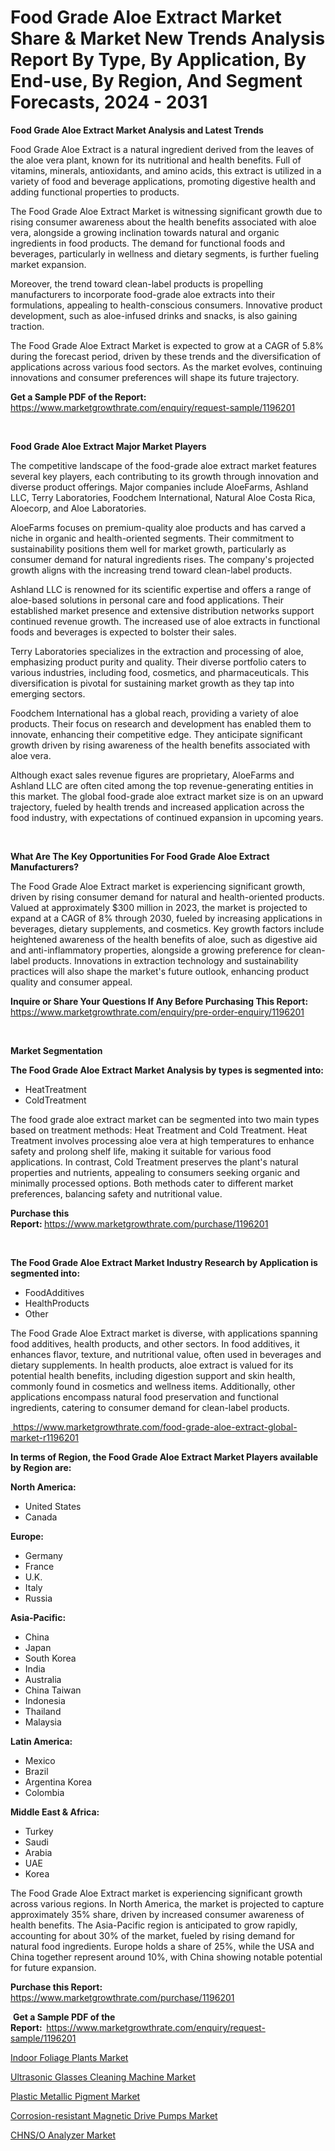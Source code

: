 <p><h1>Food Grade Aloe Extract Market Share & Market New Trends Analysis Report By Type, By Application, By End-use, By Region, And Segment Forecasts, 2024 - 2031</h1></p><p><strong>Food Grade Aloe Extract Market Analysis and Latest Trends</strong></p>
<p><p>Food Grade Aloe Extract is a natural ingredient derived from the leaves of the aloe vera plant, known for its nutritional and health benefits. Full of vitamins, minerals, antioxidants, and amino acids, this extract is utilized in a variety of food and beverage applications, promoting digestive health and adding functional properties to products. </p><p>The Food Grade Aloe Extract Market is witnessing significant growth due to rising consumer awareness about the health benefits associated with aloe vera, alongside a growing inclination towards natural and organic ingredients in food products. The demand for functional foods and beverages, particularly in wellness and dietary segments, is further fueling market expansion. </p><p>Moreover, the trend toward clean-label products is propelling manufacturers to incorporate food-grade aloe extracts into their formulations, appealing to health-conscious consumers. Innovative product development, such as aloe-infused drinks and snacks, is also gaining traction. </p><p>The Food Grade Aloe Extract Market is expected to grow at a CAGR of 5.8% during the forecast period, driven by these trends and the diversification of applications across various food sectors. As the market evolves, continuing innovations and consumer preferences will shape its future trajectory.</p></p>
<p><strong>Get a Sample PDF of the Report:&nbsp;</strong> <a href="https://www.marketgrowthrate.com/enquiry/request-sample/1196201">https://www.marketgrowthrate.com/enquiry/request-sample/1196201</a></p>
<p>&nbsp;</p>
<p><strong>Food Grade Aloe Extract Major Market Players</strong></p>
<p><p>The competitive landscape of the food-grade aloe extract market features several key players, each contributing to its growth through innovation and diverse product offerings. Major companies include AloeFarms, Ashland LLC, Terry Laboratories, Foodchem International, Natural Aloe Costa Rica, Aloecorp, and Aloe Laboratories.</p><p>AloeFarms focuses on premium-quality aloe products and has carved a niche in organic and health-oriented segments. Their commitment to sustainability positions them well for market growth, particularly as consumer demand for natural ingredients rises. The company's projected growth aligns with the increasing trend toward clean-label products.</p><p>Ashland LLC is renowned for its scientific expertise and offers a range of aloe-based solutions in personal care and food applications. Their established market presence and extensive distribution networks support continued revenue growth. The increased use of aloe extracts in functional foods and beverages is expected to bolster their sales.</p><p>Terry Laboratories specializes in the extraction and processing of aloe, emphasizing product purity and quality. Their diverse portfolio caters to various industries, including food, cosmetics, and pharmaceuticals. This diversification is pivotal for sustaining market growth as they tap into emerging sectors.</p><p>Foodchem International has a global reach, providing a variety of aloe products. Their focus on research and development has enabled them to innovate, enhancing their competitive edge. They anticipate significant growth driven by rising awareness of the health benefits associated with aloe vera.</p><p>Although exact sales revenue figures are proprietary, AloeFarms and Ashland LLC are often cited among the top revenue-generating entities in this market. The global food-grade aloe extract market size is on an upward trajectory, fueled by health trends and increased application across the food industry, with expectations of continued expansion in upcoming years.</p></p>
<p>&nbsp;</p>
<p><strong>What Are The Key Opportunities For Food Grade Aloe Extract Manufacturers?</strong></p>
<p><p>The Food Grade Aloe Extract market is experiencing significant growth, driven by rising consumer demand for natural and health-oriented products. Valued at approximately $300 million in 2023, the market is projected to expand at a CAGR of 8% through 2030, fueled by increasing applications in beverages, dietary supplements, and cosmetics. Key growth factors include heightened awareness of the health benefits of aloe, such as digestive aid and anti-inflammatory properties, alongside a growing preference for clean-label products. Innovations in extraction technology and sustainability practices will also shape the market's future outlook, enhancing product quality and consumer appeal.</p></p>
<p><strong>Inquire or Share Your Questions If Any Before Purchasing This Report:</strong> <a href="https://www.marketgrowthrate.com/enquiry/pre-order-enquiry/1196201">https://www.marketgrowthrate.com/enquiry/pre-order-enquiry/1196201</a></p>
<p>&nbsp;</p>
<p><strong>Market Segmentation</strong></p>
<p><strong>The Food Grade Aloe Extract Market Analysis by types is segmented into:</strong></p>
<p><ul><li>HeatTreatment</li><li>ColdTreatment</li></ul></p>
<p><p>The food grade aloe extract market can be segmented into two main types based on treatment methods: Heat Treatment and Cold Treatment. Heat Treatment involves processing aloe vera at high temperatures to enhance safety and prolong shelf life, making it suitable for various food applications. In contrast, Cold Treatment preserves the plant's natural properties and nutrients, appealing to consumers seeking organic and minimally processed options. Both methods cater to different market preferences, balancing safety and nutritional value.</p></p>
<p><strong>Purchase this Report:&nbsp;</strong><a href="https://www.marketgrowthrate.com/purchase/1196201">https://www.marketgrowthrate.com/purchase/1196201</a></p>
<p>&nbsp;</p>
<p><strong>The Food Grade Aloe Extract Market Industry Research by Application is segmented into:</strong></p>
<p><ul><li>FoodAdditives</li><li>HealthProducts</li><li>Other</li></ul></p>
<p><p>The Food Grade Aloe Extract market is diverse, with applications spanning food additives, health products, and other sectors. In food additives, it enhances flavor, texture, and nutritional value, often used in beverages and dietary supplements. In health products, aloe extract is valued for its potential health benefits, including digestion support and skin health, commonly found in cosmetics and wellness items. Additionally, other applications encompass natural food preservation and functional ingredients, catering to consumer demand for clean-label products.</p></p>
<p><a href="https://www.marketgrowthrate.com/food-grade-aloe-extract-global-market-r1196201">&nbsp;https://www.marketgrowthrate.com/food-grade-aloe-extract-global-market-r1196201</a></p>
<p><strong>In terms of Region, the Food Grade Aloe Extract Market Players available by Region are:</strong></p>
<p>
    <p> <strong> North America: </strong>
        <ul>
            <li>United States</li>
            <li>Canada</li>
        </ul>
        </p> 
    <p> <strong> Europe: </strong>
        <ul>
            <li>Germany</li>
            <li>France</li>
            <li>U.K.</li>
            <li>Italy</li>
            <li>Russia</li>
        </ul>
        </p> 
    <p> <strong> Asia-Pacific: </strong>
        <ul>
            <li>China</li>
            <li>Japan</li>
            <li>South Korea</li>
            <li>India</li>
            <li>Australia</li>
            <li>China Taiwan</li>
            <li>Indonesia</li>
            <li>Thailand</li>
            <li>Malaysia</li>
        </ul>
        </p> 
    <p> <strong> Latin America: </strong>
        <ul>
            <li>Mexico</li>
            <li>Brazil</li>
            <li>Argentina Korea</li>
            <li>Colombia</li>
        </ul>
        </p> 
    <p> <strong> Middle East & Africa: </strong>
        <ul>
            <li>Turkey</li>
            <li>Saudi</li>
            <li>Arabia</li>
            <li>UAE</li>
            <li>Korea</li>
        </ul>
    </p>
    </p>
<p><p>The Food Grade Aloe Extract market is experiencing significant growth across various regions. In North America, the market is projected to capture approximately 35% share, driven by increased consumer awareness of health benefits. The Asia-Pacific region is anticipated to grow rapidly, accounting for about 30% of the market, fueled by rising demand for natural food ingredients. Europe holds a share of 25%, while the USA and China together represent around 10%, with China showing notable potential for future expansion.</p></p>
<p><strong>Purchase this Report: </strong><a href="https://www.marketgrowthrate.com/purchase/1196201">https://www.marketgrowthrate.com/purchase/1196201</a></p>
<p>&nbsp;<strong>Get a Sample PDF of the Report:&nbsp;&nbsp;</strong><a href="https://www.marketgrowthrate.com/enquiry/request-sample/1196201">https://www.marketgrowthrate.com/enquiry/request-sample/1196201</a></p>
<p><strong></strong></p>
<p><p><a href="https://www.linkedin.com/pulse/indoor-foliage-plants-market-size-share-trends-analysis-report-pgowf">Indoor Foliage Plants Market</a></p><p><a href="https://www.linkedin.com/pulse/comprehensive-analysis-global-ultrasonic-glasses-cleaning-jqo7f">Ultrasonic Glasses Cleaning Machine Market</a></p><p><a href="https://github.com/WillieWoodard/Market-Research-Report-List-6/blob/main/plastic-metallic-pigment-market.md">Plastic Metallic Pigment Market</a></p><p><a href="https://medium.com/@bushi.lahore5/corrosion-resistant-magnetic-drive-pumps-market-outlook-and-forecast-from-2024-to-2031-00bcdb96ca80?postPublishedType=repub">Corrosion-resistant Magnetic Drive Pumps Market</a></p><p><a href="https://medium.com/@bushi.lahore5/chns-o-analyzer-market-share-market-analysis-growth-trends-forecasts-for-period-from-2024-54a203dde896">CHNS/O Analyzer Market</a></p></p>
